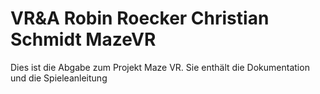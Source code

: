 # VR&A Robin Roecker Christian Schmidt MazeVR
 Dies ist die Abgabe zum Projekt Maze VR. Sie enthält die Dokumentation und die Spieleanleitung
